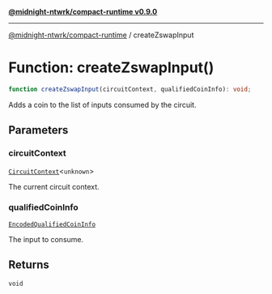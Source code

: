 [**@midnight-ntwrk/compact-runtime v0.9.0**](../README.md)

***

[@midnight-ntwrk/compact-runtime](../globals.md) / createZswapInput

# Function: createZswapInput()

```ts
function createZswapInput(circuitContext, qualifiedCoinInfo): void;
```

Adds a coin to the list of inputs consumed by the circuit.

## Parameters

### circuitContext

[`CircuitContext`](../interfaces/CircuitContext.md)\<`unknown`\>

The current circuit context.

### qualifiedCoinInfo

[`EncodedQualifiedCoinInfo`](../interfaces/EncodedQualifiedCoinInfo.md)

The input to consume.

## Returns

`void`

